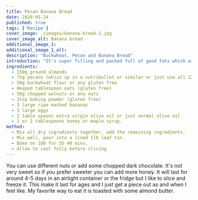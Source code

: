 ```yaml
---
title: Pecan Banana Bread
date: 2020-05-24
published: true
tags: ['Recipe']
cover_image: ./images/banana-bread-1.jpg
cover_image_alt: Banana bread
additional_image_1:
additional_image_1_alt:
description: "Buckwheat, Pecan and Banana Bread"
introduction: "It's super filling and packed full of good fats which will keep you full and stabilise blood sugar especially important for people with type 2 and pre diabetes. Great for breakfast or as an afternoon snack."
ingredients:
  - 150g ground almonds
  - 75g pecans (whizz up in a nutribullet or similar or just use all 225g ground almonds
  - 50g buckwheat flour or any gluten free
  - Heaped tablespoon oats (gluten free)
  - 50g chopped walnuts or any nuts
  - 1tsp baking powder (gluten free)
  - 3 large ripe mashed bananas
  - 3 large eggs
  - 2 table spoons extra virgin olive oil or just normal olive oil
  - 1 or 2 tablespoons honey or maple syrup.
method:
  - Mix all dry ingredients together, add the remaining ingredients.
  - Mix well, pour into a lined 1lb loaf tin.
  - Bake on 180 for 35-40 mins.
  - Allow to cool fully before slicing
---
```

You can use different nuts or add some chopped dark chocolate. It's not very sweet so if you prefer sweeter you can add more honey. It will last for around 4-5 days in an airtight container or the fridge but I like to slice and freeze it. This make it last for ages and I just get a piece out as and when I feel like.  My favorite way to eat it is toasted with some almond butter.